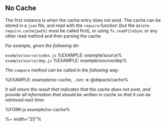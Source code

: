 ## No Cache

The first instance is when the cache entry does not exist. The cache can be stored in a `json` file, and read with the `require` function (but the `delete require.cache[path]` must be called first), or using `fs.readFileSync` or any other read method and then parsing the cache.

_For example, given the following dir:_

`example/source/index.js`
%EXAMPLE: example/source%
`example/source/dep.js`
%EXAMPLE: example/source/dep%

_The `compare` method can be called in the following way:_

%EXAMPLE: example/no-cache, ../src => @depack/cache%

_It will return the result that indicates that the cache does not exist, and provide all information that should be written in cache so that it can be retrieved next time:_

%FORK-js example/no-cache%

%~ width="25"%